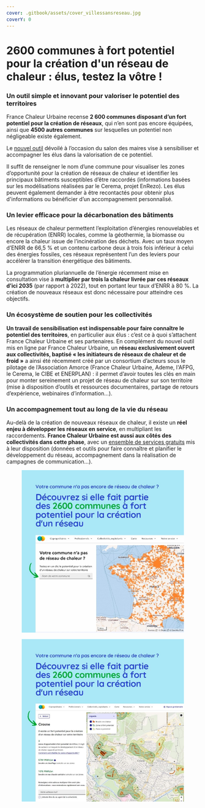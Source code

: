 ```yaml
---
cover: .gitbook/assets/cover_villessansreseau.jpg
coverY: 0
---
```


# 2600 communes à fort potentiel pour la création d'un réseau de chaleur : élus, testez la vôtre !

### **Un outil simple et innovant pour valoriser le potentiel des territoires**

France Chaleur Urbaine recense **2 600 communes disposant d’un fort potentiel pour la création de réseaux**, qui n’en sont pas encore équipées, ainsi que **4500 autres communes** sur lesquelles un potentiel non négligeable existe également.

Le [nouvel outil](https://france-chaleur-urbaine.beta.gouv.fr/collectivites-et-exploitants/potentiel-creation-reseau) dévoilé à l’occasion du salon des maires vise à sensibiliser et accompagner les élus dans la valorisation de ce potentiel.

Il suffit de renseigner le nom d’une commune pour visualiser les zones d’opportunité pour la création de réseaux de chaleur et identifier les principaux bâtiments susceptibles d’être raccordés (informations basées sur les modélisations réalisées par le Cerema, projet EnRezo). Les élus peuvent également demander à être recontactés pour obtenir plus d'informations ou bénéficier d’un accompagnement personnalisé.

### **Un levier efficace pour la décarbonation des bâtiments**

Les réseaux de chaleur permettent l’exploitation d’énergies renouvelables et de récupération (ENRR) locales, comme la géothermie, la biomasse ou encore la chaleur issue de l’incinération des déchets. Avec un taux moyen d’ENRR de 66,5 % et un contenu carbone deux à trois fois inférieur à celui des énergies fossiles, ces réseaux représentent l’un des leviers pour accélérer la transition énergétique des bâtiments.

La programmation pluriannuelle de l’énergie récemment mise en consultation vise à **multiplier par trois la chaleur livrée par ces réseaux d’ici 2035** (par rapport à 2022), tout en portant leur taux d’ENRR à 80 %. La création de nouveaux réseaux est donc nécessaire pour atteindre ces objectifs.

### **Un écosystème de soutien pour les collectivités**

**Un travail de sensibilisation est indispensable pour faire connaître le potentiel des territoires**, en particulier aux élus : c’est ce à quoi s’attachent France Chaleur Urbaine et ses partenaires. En complément du nouvel outil mis en ligne par France Chaleur Urbaine, un **réseau exclusivement ouvert aux collectivités, baptisé « les initiateurs de réseaux de chaleur et de froid »** a ainsi été récemment créé par un consortium d’acteurs sous le pilotage de l’Association Amorce (France Chaleur Urbaine, Ademe, l'AFPG, le Cerema, le CIBE et ENERPLAN) : il permet d’avoir toutes les clés en main pour monter sereinement un projet de réseau de chaleur sur son territoire (mise à disposition d’outils et ressources documentaires, partage de retours d’expérience, webinaires d’information…).

### **Un accompagnement tout au long de la vie du réseau**

Au-delà de la création de nouveaux réseaux de chaleur, il existe un **réel enjeu à développer les réseaux en service**, en multipliant les raccordements. **France Chaleur Urbaine est aussi aux côtés des collectivités dans cette phase**, avec un [ensemble de services gratuits](https://france-chaleur-urbaine.beta.gouv.fr/collectivites-et-exploitants/potentiel-creation-reseau) mis à leur disposition (données et outils pour faire connaître et planifier le développement du réseau, accompagnement dans la réalisation de campagnes de communication…).

<div>

<figure><img src=".gitbook/assets/FCU_villlessansreseau_1.jpg" alt=""><figcaption></figcaption></figure>

 

<figure><img src=".gitbook/assets/FCU_villlessansreseau_2.jpg" alt=""><figcaption></figcaption></figure>

</div>

